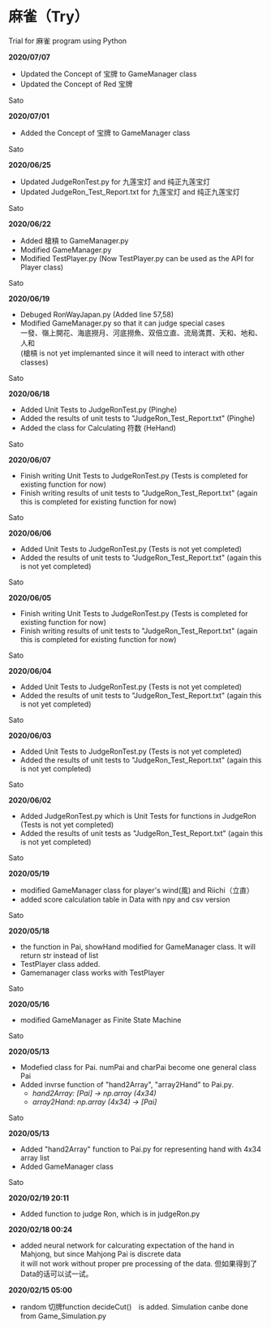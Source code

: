 # 麻雀（Try）
Trial for 麻雀 program using Python

**2020/07/07**
  * Updated the Concept of 宝牌 to GameManager class
  * Updated the Concept of Red 宝牌

Sato

**2020/07/01**
  * Added the Concept of 宝牌 to GameManager class

Sato

**2020/06/25**
  * Updated JudgeRonTest.py for 九莲宝灯 and 纯正九莲宝灯
  * Updated JudgeRon_Test_Report.txt for 九莲宝灯 and 纯正九莲宝灯

Sato

**2020/06/22**
  * Added 槍槓 to GameManager.py
  * Modified GameManager.py
  * Modified TestPlayer.py (Now TestPlayer.py can be used as the API for Player class)

Sato

**2020/06/19**
  * Debuged RonWayJapan.py (Added line 57,58)
  * Modified GameManager.py so that it can judge special cases  
    一發、嶺上開花、海底撈月、河底撈魚、双倍立直、流局満貫、天和、地和、人和  
    (槍槓 is not yet implemanted since it will need to interact with other classes)

Sato

**2020/06/18**
  * Added Unit Tests to JudgeRonTest.py (Pinghe)
  * Added the results of unit tests to "JudgeRon_Test_Report.txt" (Pinghe)
  * Added the class for Calculating 符数 (HeHand)

Sato

**2020/06/07**
  * Finish writing Unit Tests to JudgeRonTest.py (Tests is completed for existing function for now)
  * Finish writing results of unit tests to "JudgeRon_Test_Report.txt" (again this is completed for existing function for now)

Sato

**2020/06/06**
  * Added Unit Tests to JudgeRonTest.py (Tests is not yet completed)
  * Added the results of unit tests to "JudgeRon_Test_Report.txt" (again this is not yet completed)

Sato

**2020/06/05**
  * Finish writing Unit Tests to JudgeRonTest.py (Tests is completed for existing function for now)
  * Finish writing results of unit tests to "JudgeRon_Test_Report.txt" (again this is completed for existing function for now)

Sato

**2020/06/04**
  * Added Unit Tests to JudgeRonTest.py (Tests is not yet completed)
  * Added the results of unit tests to "JudgeRon_Test_Report.txt" (again this is not yet completed)

Sato

**2020/06/03**
  * Added Unit Tests to JudgeRonTest.py (Tests is not yet completed)
  * Added the results of unit tests to "JudgeRon_Test_Report.txt" (again this is not yet completed)

Sato

**2020/06/02**
  * Added JudgeRonTest.py which is Unit Tests for functions in JudgeRon (Tests is not yet completed)
  * Added the results of unit tests as "JudgeRon_Test_Report.txt" (again this is not yet completed)

Sato

**2020/05/19**
 * modified GameManager class for player's wind(風) and Riichi（立直）
 * added score calculation table in Data with npy and csv version
 
Sato

**2020/05/18**
 * the function in Pai, showHand modified for GameManager class. It will return str instead of list
 * TestPlayer class added. 
 * Gamemanager class works with TestPlayer
 
Sato

**2020/05/16**
 * modified GameManager as Finite State Machine
 
Sato

**2020/05/13**
 * Modefied class for Pai. numPai and charPai become one general class Pai
 * Added invrse function of "hand2Array", "array2Hand" to Pai.py.
   * *hand2Array: [Pai] -> np.array (4x34)*
   * *array2Hand: np.array (4x34) -> [Pai]*

Sato

**2020/05/13**
  * Added "hand2Array" function to Pai.py for representing hand with 4x34 array list
  * Added GameManager class

Sato

**2020/02/19 20:11**
  * Added function to judge Ron, which is in judgeRon.py

**2020/02/18 00:24**
  * added neural network for calcurating expectation of the hand in Mahjong, but since Mahjong Pai is discrete data  
    it will not work without proper pre processing of the data. 但如果得到了Data的话可以试一试。

**2020/02/15 05:00**
  * random 切牌function decideCut()　is added. Simulation canbe done from Game_Simulation.py
